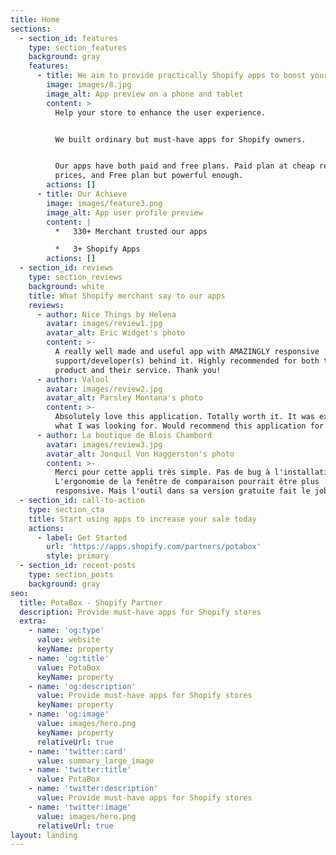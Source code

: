 ```yaml
---
title: Home
sections:
  - section_id: features
    type: section_features
    background: gray
    features:
      - title: We aim to provide practically Shopify apps to boost your sale
        image: images/8.jpg
        image_alt: App preview on a phone and tablet
        content: >
          Help your store to enhance the user experience.


          We built ordinary but must-have apps for Shopify owners.


          Our apps have both paid and free plans. Paid plan at cheap recurring
          prices, and Free plan but powerful enough.
        actions: []
      - title: Our Achieve
        image: images/feature3.png
        image_alt: App user profile preview
        content: |
          *   330+ Merchant trusted our apps

          *   3+ Shopify Apps
        actions: []
  - section_id: reviews
    type: section_reviews
    background: white
    title: What Shopify merchant say to our apps
    reviews:
      - author: Nice Things by Helena
        avatar: images/review1.jpg
        avatar_alt: Eric Widget's photo
        content: >-
          A really well made and useful app with AMAZINGLY responsive
          support/developer(s) behind it. Highly recommended for both the
          product and their service. Thank you!
      - author: Valool
        avatar: images/review2.jpg
        avatar_alt: Parsley Montana's photo
        content: >-
          Absolutely love this application. Totally worth it. It was exactly
          what I was looking for. Would recommend this application for anyone.
      - author: La boutique de Blois Chambord
        avatar: images/review3.jpg
        avatar_alt: Jonquil Von Haggerston's photo
        content: >-
          Merci pour cette appli très simple. Pas de bug à l'installation.
          L'ergonomie de la fenêtre de comparaison pourrait être plus
          responsive. Mais l'outil dans sa version gratuite fait le job.
  - section_id: call-to-action
    type: section_cta
    title: Start using apps to increase your sale today
    actions:
      - label: Get Started
        url: 'https://apps.shopify.com/partners/potabox'
        style: primary
  - section_id: recent-posts
    type: section_posts
    background: gray
seo:
  title: PotaBox - Shopify Partner
  description: Provide must-have apps for Shopify stores
  extra:
    - name: 'og:type'
      value: website
      keyName: property
    - name: 'og:title'
      value: PotaBox
      keyName: property
    - name: 'og:description'
      value: Provide must-have apps for Shopify stores
      keyName: property
    - name: 'og:image'
      value: images/hero.png
      keyName: property
      relativeUrl: true
    - name: 'twitter:card'
      value: summary_large_image
    - name: 'twitter:title'
      value: PotaBox
    - name: 'twitter:description'
      value: Provide must-have apps for Shopify stores
    - name: 'twitter:image'
      value: images/hero.png
      relativeUrl: true
layout: landing
---
```


